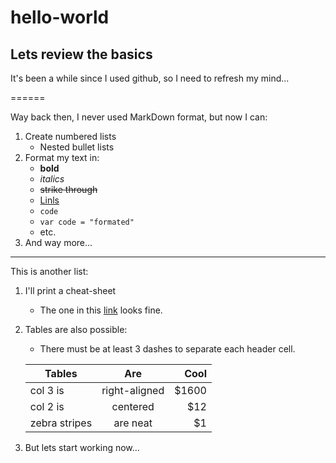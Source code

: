# hello-world
## Lets review the basics
It's been a while since I used github, so I need to refresh my mind...

======

Way back then, I never used MarkDown format, but now I can:

1. Create numbered lists
    - Nested bullet lists
1. Format my text in:
    - __bold__
    + _italics_
    * ~~strike through~~
    - [Linls](http://duckduckgo.com)
    - `code`
    - ```var code = "formated"```
    - etc.
1. And way more...

------

This is another list:

1. I'll print a cheat-sheet
    - The one in this [link](https://github.com/adam-p/markdown-here/wiki/Markdown-Cheatsheet "Markdown Cheatsheet @ github") looks fine.
2. Tables are also possible:
    - There must be at least 3 dashes to separate each header cell.
    
    | Tables        | Are           | Cool  |
    | ------------- |:-------------:| -----:|
    | col 3 is      | right-aligned | $1600 |
    | col 2 is      | centered      |   $12 |
    | zebra stripes | are neat      |    $1 |
    
2. But lets start working now...

